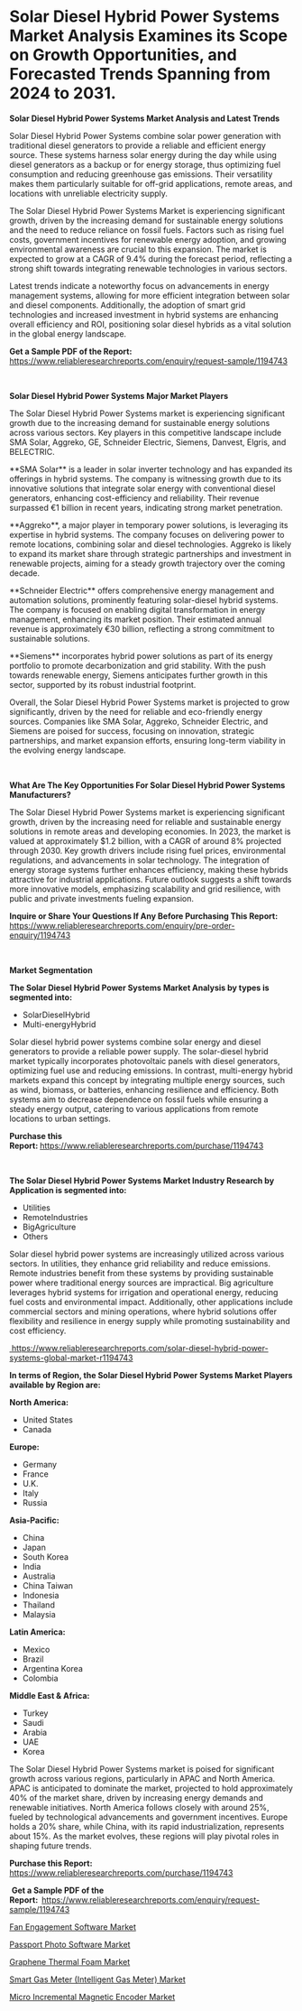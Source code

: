 <p><h1>Solar Diesel Hybrid Power Systems Market Analysis Examines its Scope on Growth Opportunities, and Forecasted Trends Spanning from 2024 to 2031.</h1></p><p><strong>Solar Diesel Hybrid Power Systems Market Analysis and Latest Trends</strong></p>
<p><p>Solar Diesel Hybrid Power Systems combine solar power generation with traditional diesel generators to provide a reliable and efficient energy source. These systems harness solar energy during the day while using diesel generators as a backup or for energy storage, thus optimizing fuel consumption and reducing greenhouse gas emissions. Their versatility makes them particularly suitable for off-grid applications, remote areas, and locations with unreliable electricity supply.</p><p>The Solar Diesel Hybrid Power Systems Market is experiencing significant growth, driven by the increasing demand for sustainable energy solutions and the need to reduce reliance on fossil fuels. Factors such as rising fuel costs, government incentives for renewable energy adoption, and growing environmental awareness are crucial to this expansion. The market is expected to grow at a CAGR of 9.4% during the forecast period, reflecting a strong shift towards integrating renewable technologies in various sectors.</p><p>Latest trends indicate a noteworthy focus on advancements in energy management systems, allowing for more efficient integration between solar and diesel components. Additionally, the adoption of smart grid technologies and increased investment in hybrid systems are enhancing overall efficiency and ROI, positioning solar diesel hybrids as a vital solution in the global energy landscape.</p></p>
<p><strong>Get a Sample PDF of the Report:&nbsp;</strong> <a href="https://www.reliableresearchreports.com/enquiry/request-sample/1194743?utm_campaign=117&utm_medium=2&utm_source=Github&utm_content=ia&utm_term=06122024&utm_id=solar-diesel-hybrid-power-systems">https://www.reliableresearchreports.com/enquiry/request-sample/1194743</a></p>
<p>&nbsp;</p>
<p><strong>Solar Diesel Hybrid Power Systems Major Market Players</strong></p>
<p><p>The Solar Diesel Hybrid Power Systems market is experiencing significant growth due to the increasing demand for sustainable energy solutions across various sectors. Key players in this competitive landscape include SMA Solar, Aggreko, GE, Schneider Electric, Siemens, Danvest, Elgris, and BELECTRIC.</p><p>**SMA Solar** is a leader in solar inverter technology and has expanded its offerings in hybrid systems. The company is witnessing growth due to its innovative solutions that integrate solar energy with conventional diesel generators, enhancing cost-efficiency and reliability. Their revenue surpassed €1 billion in recent years, indicating strong market penetration.</p><p>**Aggreko**, a major player in temporary power solutions, is leveraging its expertise in hybrid systems. The company focuses on delivering power to remote locations, combining solar and diesel technologies. Aggreko is likely to expand its market share through strategic partnerships and investment in renewable projects, aiming for a steady growth trajectory over the coming decade.</p><p>**Schneider Electric** offers comprehensive energy management and automation solutions, prominently featuring solar-diesel hybrid systems. The company is focused on enabling digital transformation in energy management, enhancing its market position. Their estimated annual revenue is approximately €30 billion, reflecting a strong commitment to sustainable solutions.</p><p>**Siemens** incorporates hybrid power solutions as part of its energy portfolio to promote decarbonization and grid stability. With the push towards renewable energy, Siemens anticipates further growth in this sector, supported by its robust industrial footprint.</p><p>Overall, the Solar Diesel Hybrid Power Systems market is projected to grow significantly, driven by the need for reliable and eco-friendly energy sources. Companies like SMA Solar, Aggreko, Schneider Electric, and Siemens are poised for success, focusing on innovation, strategic partnerships, and market expansion efforts, ensuring long-term viability in the evolving energy landscape.</p></p>
<p>&nbsp;</p>
<p><strong>What Are The Key Opportunities For Solar Diesel Hybrid Power Systems Manufacturers?</strong></p>
<p><p>The Solar Diesel Hybrid Power Systems market is experiencing significant growth, driven by the increasing need for reliable and sustainable energy solutions in remote areas and developing economies. In 2023, the market is valued at approximately $1.2 billion, with a CAGR of around 8% projected through 2030. Key growth drivers include rising fuel prices, environmental regulations, and advancements in solar technology. The integration of energy storage systems further enhances efficiency, making these hybrids attractive for industrial applications. Future outlook suggests a shift towards more innovative models, emphasizing scalability and grid resilience, with public and private investments fueling expansion.</p></p>
<p><strong>Inquire or Share Your Questions If Any Before Purchasing This Report:</strong> <a href="https://www.reliableresearchreports.com/enquiry/pre-order-enquiry/1194743?utm_campaign=117&utm_medium=2&utm_source=Github&utm_content=ia&utm_term=06122024&utm_id=solar-diesel-hybrid-power-systems">https://www.reliableresearchreports.com/enquiry/pre-order-enquiry/1194743</a></p>
<p>&nbsp;</p>
<p><strong>Market Segmentation</strong></p>
<p><strong>The Solar Diesel Hybrid Power Systems Market Analysis by types is segmented into:</strong></p>
<p><ul><li>SolarDieselHybrid</li><li>Multi-energyHybrid</li></ul></p>
<p><p>Solar diesel hybrid power systems combine solar energy and diesel generators to provide a reliable power supply. The solar-diesel hybrid market typically incorporates photovoltaic panels with diesel generators, optimizing fuel use and reducing emissions. In contrast, multi-energy hybrid markets expand this concept by integrating multiple energy sources, such as wind, biomass, or batteries, enhancing resilience and efficiency. Both systems aim to decrease dependence on fossil fuels while ensuring a steady energy output, catering to various applications from remote locations to urban settings.</p></p>
<p><strong>Purchase this Report:&nbsp;</strong><a href="https://www.reliableresearchreports.com/purchase/1194743?utm_campaign=117&utm_medium=2&utm_source=Github&utm_content=ia&utm_term=06122024&utm_id=solar-diesel-hybrid-power-systems">https://www.reliableresearchreports.com/purchase/1194743</a></p>
<p>&nbsp;</p>
<p><strong>The Solar Diesel Hybrid Power Systems Market Industry Research by Application is segmented into:</strong></p>
<p><ul><li>Utilities</li><li>RemoteIndustries</li><li>BigAgriculture</li><li>Others</li></ul></p>
<p><p>Solar diesel hybrid power systems are increasingly utilized across various sectors. In utilities, they enhance grid reliability and reduce emissions. Remote industries benefit from these systems by providing sustainable power where traditional energy sources are impractical. Big agriculture leverages hybrid systems for irrigation and operational energy, reducing fuel costs and environmental impact. Additionally, other applications include commercial sectors and mining operations, where hybrid solutions offer flexibility and resilience in energy supply while promoting sustainability and cost efficiency.</p></p>
<p><a href="https://www.reliableresearchreports.com/solar-diesel-hybrid-power-systems-global-market-r1194743?utm_campaign=117&utm_medium=2&utm_source=Github&utm_content=ia&utm_term=06122024&utm_id=solar-diesel-hybrid-power-systems">&nbsp;https://www.reliableresearchreports.com/solar-diesel-hybrid-power-systems-global-market-r1194743</a></p>
<p><strong>In terms of Region, the Solar Diesel Hybrid Power Systems Market Players available by Region are:</strong></p>
<p>
    <p> <strong> North America: </strong>
        <ul>
            <li>United States</li>
            <li>Canada</li>
        </ul>
        </p> 
    <p> <strong> Europe: </strong>
        <ul>
            <li>Germany</li>
            <li>France</li>
            <li>U.K.</li>
            <li>Italy</li>
            <li>Russia</li>
        </ul>
        </p> 
    <p> <strong> Asia-Pacific: </strong>
        <ul>
            <li>China</li>
            <li>Japan</li>
            <li>South Korea</li>
            <li>India</li>
            <li>Australia</li>
            <li>China Taiwan</li>
            <li>Indonesia</li>
            <li>Thailand</li>
            <li>Malaysia</li>
        </ul>
        </p> 
    <p> <strong> Latin America: </strong>
        <ul>
            <li>Mexico</li>
            <li>Brazil</li>
            <li>Argentina Korea</li>
            <li>Colombia</li>
        </ul>
        </p> 
    <p> <strong> Middle East & Africa: </strong>
        <ul>
            <li>Turkey</li>
            <li>Saudi</li>
            <li>Arabia</li>
            <li>UAE</li>
            <li>Korea</li>
        </ul>
    </p>
    </p>
<p><p>The Solar Diesel Hybrid Power Systems market is poised for significant growth across various regions, particularly in APAC and North America. APAC is anticipated to dominate the market, projected to hold approximately 40% of the market share, driven by increasing energy demands and renewable initiatives. North America follows closely with around 25%, fueled by technological advancements and government incentives. Europe holds a 20% share, while China, with its rapid industrialization, represents about 15%. As the market evolves, these regions will play pivotal roles in shaping future trends.</p></p>
<p><strong>Purchase this Report: </strong><a href="https://www.reliableresearchreports.com/purchase/1194743?utm_campaign=117&utm_medium=2&utm_source=Github&utm_content=ia&utm_term=06122024&utm_id=solar-diesel-hybrid-power-systems">https://www.reliableresearchreports.com/purchase/1194743</a></p>
<p>&nbsp;<strong>Get a Sample PDF of the Report:&nbsp;&nbsp;</strong><a href="https://www.reliableresearchreports.com/enquiry/request-sample/1194743?utm_campaign=117&utm_medium=2&utm_source=Github&utm_content=ia&utm_term=06122024&utm_id=solar-diesel-hybrid-power-systems">https://www.reliableresearchreports.com/enquiry/request-sample/1194743</a></p>
<p><strong></strong></p>
<p><p><a href="https://www.linkedin.com/pulse/fan-engagement-software-market-outlook-147-cagr-forecast-from-uitye?utm_campaign=117&utm_medium=2&utm_source=Github&utm_content=ia&utm_term=06122024&utm_id=solar-diesel-hybrid-power-systems">Fan Engagement Software Market</a></p><p><a href="https://www.linkedin.com/pulse/passport-photo-software-market-growth-outlook-42cagr-challenges-egbhe?utm_campaign=117&utm_medium=2&utm_source=Github&utm_content=ia&utm_term=06122024&utm_id=solar-diesel-hybrid-power-systems">Passport Photo Software Market</a></p><p><a href="https://issuu.com/reportprime-2/docs/graphene-thermal-foam-market-size-2030.pptx?utm_campaign=117&utm_medium=2&utm_source=Github&utm_content=ia&utm_term=06122024&utm_id=solar-diesel-hybrid-power-systems">Graphene Thermal Foam Market</a></p><p><a href="https://github.com/HobertDavis43/Market-Research-Report-List-1/blob/main/smart-gas-meter-intelligent-gas-meter-market.md?utm_campaign=117&utm_medium=2&utm_source=Github&utm_content=ia&utm_term=06122024&utm_id=solar-diesel-hybrid-power-systems">Smart Gas Meter (Intelligent Gas Meter) Market</a></p><p><a href="https://issuu.com/reportprime-2/docs/micro-incremental-magnetic-encoder-market-size-203?utm_campaign=117&utm_medium=2&utm_source=Github&utm_content=ia&utm_term=06122024&utm_id=solar-diesel-hybrid-power-systems">Micro Incremental Magnetic Encoder Market</a></p></p>